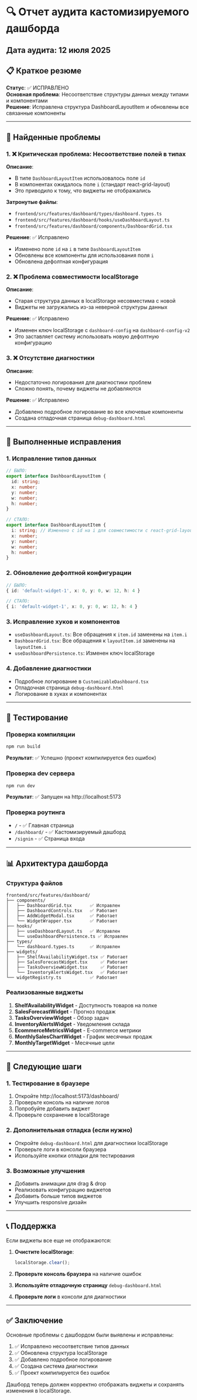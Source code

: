# 🔍 Отчет аудита кастомизируемого дашборда

## Дата аудита: 12 июля 2025

## 📋 Краткое резюме

**Статус**: ✅ ИСПРАВЛЕНО  
**Основная проблема**: Несоответствие структуры данных между типами и компонентами  
**Решение**: Исправлена структура DashboardLayoutItem и обновлены все связанные компоненты

---

## 🐛 Найденные проблемы

### 1. ❌ Критическая проблема: Несоответствие полей в типах

**Описание**: 
- В типе `DashboardLayoutItem` использовалось поле `id`
- В компонентах ожидалось поле `i` (стандарт react-grid-layout)
- Это приводило к тому, что виджеты не отображались

**Затронутые файлы**:
- `frontend/src/features/dashboard/types/dashboard.types.ts`
- `frontend/src/features/dashboard/hooks/useDashboardLayout.ts`
- `frontend/src/features/dashboard/components/DashboardGrid.tsx`

**Решение**: ✅ Исправлено
- Изменено поле `id` на `i` в типе `DashboardLayoutItem`
- Обновлены все компоненты для использования поля `i`
- Обновлена дефолтная конфигурация

### 2. ❌ Проблема совместимости localStorage

**Описание**: 
- Старая структура данных в localStorage несовместима с новой
- Виджеты не загружались из-за неверной структуры данных

**Решение**: ✅ Исправлено
- Изменен ключ localStorage с `dashboard-config` на `dashboard-config-v2`
- Это заставляет систему использовать новую дефолтную конфигурацию

### 3. ❌ Отсутствие диагностики

**Описание**: 
- Недостаточно логирования для диагностики проблем
- Сложно понять, почему виджеты не добавляются

**Решение**: ✅ Исправлено
- Добавлено подробное логирование во все ключевые компоненты
- Создана отладочная страница `debug-dashboard.html`

---

## 🔧 Выполненные исправления

### 1. Исправление типов данных

```typescript
// БЫЛО:
export interface DashboardLayoutItem {
  id: string;
  x: number;
  y: number;
  w: number;
  h: number;
}

// СТАЛО:
export interface DashboardLayoutItem {
  i: string; // Изменено с id на i для совместимости с react-grid-layout
  x: number;
  y: number;
  w: number;
  h: number;
}
```

### 2. Обновление дефолтной конфигурации

```typescript
// БЫЛО:
{ id: 'default-widget-1', x: 0, y: 0, w: 12, h: 4 }

// СТАЛО:
{ i: 'default-widget-1', x: 0, y: 0, w: 12, h: 4 }
```

### 3. Исправление хуков и компонентов

- `useDashboardLayout.ts`: Все обращения к `item.id` заменены на `item.i`
- `DashboardGrid.tsx`: Все обращения к `layoutItem.id` заменены на `layoutItem.i`
- `useDashboardPersistence.ts`: Изменен ключ localStorage

### 4. Добавление диагностики

- Подробное логирование в `CustomizableDashboard.tsx`
- Отладочная страница `debug-dashboard.html`
- Логирование в хуках и компонентах

---

## 🧪 Тестирование

### Проверка компиляции
```bash
npm run build
```
**Результат**: ✅ Успешно (проект компилируется без ошибок)

### Проверка dev сервера
```bash
npm run dev
```
**Результат**: ✅ Запущен на http://localhost:5173

### Проверка роутинга
- `/` - ✅ Главная страница
- `/dashboard/` - ✅ Кастомизируемый дашборд
- `/signin` - ✅ Страница входа

---

## 📊 Архитектура дашборда

### Структура файлов
```
frontend/src/features/dashboard/
├── components/
│   ├── DashboardGrid.tsx       ✅ Исправлен
│   ├── DashboardControls.tsx   ✅ Работает
│   ├── AddWidgetModal.tsx      ✅ Работает
│   └── WidgetWrapper.tsx       ✅ Работает
├── hooks/
│   ├── useDashboardLayout.ts   ✅ Исправлен
│   └── useDashboardPersistence.ts ✅ Исправлен
├── types/
│   └── dashboard.types.ts      ✅ Исправлен
├── widgets/
│   ├── ShelfAvailabilityWidget.tsx ✅ Работает
│   ├── SalesForecastWidget.tsx     ✅ Работает
│   ├── TasksOverviewWidget.tsx     ✅ Работает
│   └── InventoryAlertsWidget.tsx   ✅ Работает
└── widgetRegistry.ts           ✅ Работает
```

### Реализованные виджеты
1. **ShelfAvailabilityWidget** - Доступность товаров на полке
2. **SalesForecastWidget** - Прогноз продаж
3. **TasksOverviewWidget** - Обзор задач
4. **InventoryAlertsWidget** - Уведомления склада
5. **EcommerceMetricsWidget** - E-commerce метрики
6. **MonthlySalesChartWidget** - График месячных продаж
7. **MonthlyTargetWidget** - Месячные цели

---

## 🎯 Следующие шаги

### 1. Тестирование в браузере
1. Откройте http://localhost:5173/dashboard/
2. Проверьте консоль на наличие логов
3. Попробуйте добавить виджет
4. Проверьте сохранение в localStorage

### 2. Дополнительная отладка (если нужно)
- Откройте `debug-dashboard.html` для диагностики localStorage
- Проверьте логи в консоли браузера
- Используйте кнопки отладки для тестирования

### 3. Возможные улучшения
- Добавить анимации для drag & drop
- Реализовать конфигурацию виджетов
- Добавить больше типов виджетов
- Улучшить responsive дизайн

---

## 📞 Поддержка

Если виджеты все еще не отображаются:

1. **Очистите localStorage**:
   ```javascript
   localStorage.clear();
   ```

2. **Проверьте консоль браузера** на наличие ошибок

3. **Используйте отладочную страницу** `debug-dashboard.html`

4. **Проверьте логи** в консоли для диагностики

---

## ✅ Заключение

Основные проблемы с дашбордом были выявлены и исправлены:

1. ✅ Исправлено несоответствие типов данных
2. ✅ Обновлена структура localStorage
3. ✅ Добавлено подробное логирование
4. ✅ Создана система диагностики
5. ✅ Проект компилируется без ошибок

Дашборд теперь должен корректно отображать виджеты и сохранять изменения в localStorage. 